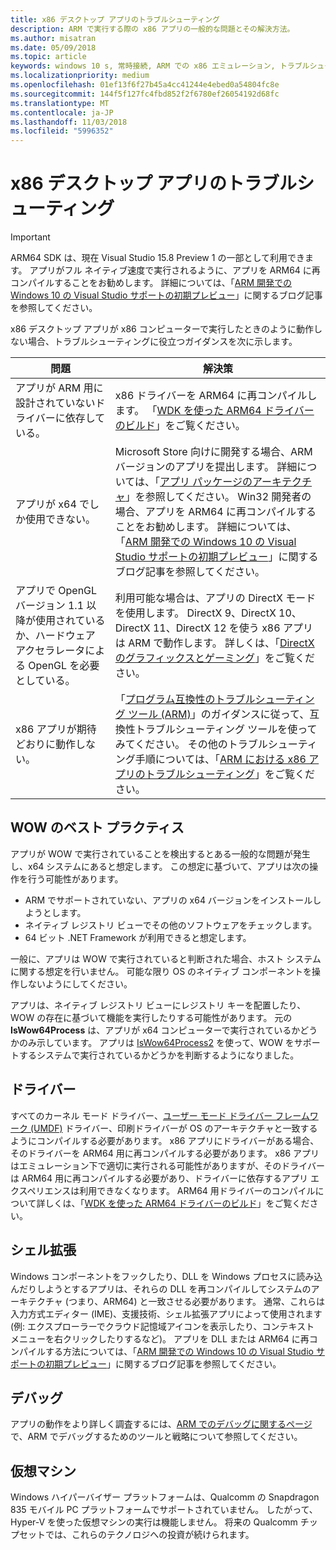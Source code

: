 ```yaml
---
title: x86 デスクトップ アプリのトラブルシューティング
description: ARM で実行する際の x86 アプリの一般的な問題とその解決方法。
ms.author: misatran
ms.date: 05/09/2018
ms.topic: article
keywords: windows 10 s, 常時接続, ARM での x86 エミュレーション, トラブルシューティング
ms.localizationpriority: medium
ms.openlocfilehash: 01ef13f6f27b45a4cc41244e4ebed0a54804fc8e
ms.sourcegitcommit: 144f5f127fc4fbd852f2f6780ef26054192d68fc
ms.translationtype: MT
ms.contentlocale: ja-JP
ms.lasthandoff: 11/03/2018
ms.locfileid: "5996352"
---
```

# <a name="troubleshooting-x86-desktop-apps"></a>x86 デスクトップ アプリのトラブルシューティング
>[!IMPORTANT]
> ARM64 SDK は、現在 Visual Studio 15.8 Preview 1 の一部として利用できます。 アプリがフル ネイティブ速度で実行されるように、アプリを ARM64 に再コンパイルすることをお勧めします。 詳細については、「[ARM 開発での Windows 10 の Visual Studio サポートの初期プレビュー](https://blogs.windows.com/buildingapps/2018/05/08/visual-studio-support-for-windows-10-on-arm-development/)」に関するブログ記事を参照してください。

x86 デスクトップ アプリが x86 コンピューターで実行したときのように動作しない場合、トラブルシューティングに役立つガイダンスを次に示します。

|問題|解決策|
|-----|--------|
| アプリが ARM 用に設計されていないドライバーに依存している。 | x86 ドライバーを ARM64 に再コンパイルします。 「[WDK を使った ARM64 ドライバーのビルド](https://docs.microsoft.com/en-us/windows-hardware/drivers/develop/building-arm64-drivers)」をご覧ください。 |
| アプリが x64 でしか使用できない。 | Microsoft Store 向けに開発する場合、ARM バージョンのアプリを提出します。 詳細については、「[アプリ パッケージのアーキテクチャ](../packaging/device-architecture.md)」を参照してください。 Win32 開発者の場合、アプリを ARM64 に再コンパイルすることをお勧めします。 詳細については、「[ARM 開発での Windows 10 の Visual Studio サポートの初期プレビュー](https://blogs.windows.com/buildingapps/2018/05/08/visual-studio-support-for-windows-10-on-arm-development/)」に関するブログ記事を参照してください。 |
| アプリで OpenGL バージョン 1.1 以降が使用されているか、ハードウェア アクセラレータによる OpenGL を必要としている。 | 利用可能な場合は、アプリの DirectX モードを使用します。 DirectX 9、DirectX 10、DirectX 11、DirectX 12 を使う x86 アプリは ARM で動作します。 詳しくは、「[DirectX のグラフィックスとゲーミング](https://msdn.microsoft.com/en-us/library/windows/desktop/ee663274(v=vs.85).aspx)」をご覧ください。 |
| x86 アプリが期待どおりに動作しない。 | 「[プログラム互換性のトラブルシューティング ツール (ARM)](apps-on-arm-program-compat-troubleshooter.md)」のガイダンスに従って、互換性トラブルシューティング ツールを使ってみてください。 その他のトラブルシューティング手順については、「[ARM における x86 アプリのトラブルシューティング](apps-on-arm-troubleshooting-x86.md)」をご覧ください。 |

## <a name="best-practices-for-wow"></a>WOW のベスト プラクティス
アプリが WOW で実行されていることを検出するとある一般的な問題が発生し、x64 システムにあると想定します。 この想定に基づいて、アプリは次の操作を行う可能性があります。

- ARM でサポートされていない、アプリの x64 バージョンをインストールしようとします。
- ネイティブ レジストリ ビューでその他のソフトウェアをチェックします。
- 64 ビット .NET Framework が利用できると想定します。

一般に、アプリは WOW で実行されていると判断された場合、ホスト システムに関する想定を行いません。 可能な限り OS のネイティブ コンポーネントを操作しないようにしてください。

アプリは、ネイティブ レジストリ ビューにレジストリ キーを配置したり、WOW の存在に基づいて機能を実行したりする可能性があります。 元の **IsWow64Process** は、アプリが x64 コンピューターで実行されているかどうかのみ示しています。 アプリは [IsWow64Process2](https://msdn.microsoft.com/en-us/library/windows/desktop/mt804318(v=vs.85).aspx) を使って、WOW をサポートするシステムで実行されているかどうかを判断するようになりました。 

## <a name="drivers"></a>ドライバー 
すべてのカーネル モード ドライバー、[ユーザー モード ドライバー フレームワーク (UMDF)](https://docs.microsoft.com/windows-hardware/drivers/wdf/overview-of-the-umdf) ドライバー、印刷ドライバーが OS のアーキテクチャと一致するようにコンパイルする必要があります。 x86 アプリにドライバーがある場合、そのドライバーを ARM64 用に再コンパイルする必要があります。 x86 アプリはエミュレーション下で適切に実行される可能性がありますが、そのドライバーは ARM64 用に再コンパイルする必要があり、ドライバーに依存するアプリ エクスペリエンスは利用できなくなります。 ARM64 用ドライバーのコンパイルについて詳しくは、「[WDK を使った ARM64 ドライバーのビルド](https://docs.microsoft.com/windows-hardware/drivers/develop/building-arm64-drivers)」をご覧ください。

## <a name="shell-extensions"></a>シェル拡張 
Windows コンポーネントをフックしたり、DLL を Windows プロセスに読み込んだりしようとするアプリは、それらの DLL を再コンパイルしてシステムのアーキテクチャ (つまり、ARM64) と一致させる必要があります。 通常、これらは入力方式エディター (IME)、支援技術、シェル拡張アプリによって使用されます (例: エクスプローラーでクラウド記憶域アイコンを表示したり、コンテキスト メニューを右クリックしたりするなど)。 アプリを DLL または ARM64 に再コンパイルする方法については、「[ARM 開発での Windows 10 の Visual Studio サポートの初期プレビュー](https://blogs.windows.com/buildingapps/2018/05/08/visual-studio-support-for-windows-10-on-arm-development/)」に関するブログ記事を参照してください。 

## <a name="debugging"></a>デバッグ
アプリの動作をより詳しく調査するには、[ARM でのデバッグに関するページ](https://docs.microsoft.com/en-us/windows-hardware/drivers/debugger/debugging-arm64)で、ARM でデバッグするためのツールと戦略について参照してください。

## <a name="virtual-machines"></a>仮想マシン
Windows ハイパーバイザー プラットフォームは、Qualcomm の Snapdragon 835 モバイル PC プラットフォームでサポートされていません。 したがって、Hyper-V を使った仮想マシンの実行は機能しません。 将来の Qualcomm チップセットでは、これらのテクノロジへの投資が続けられます。 
